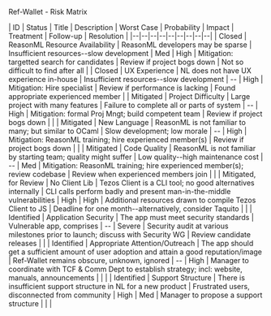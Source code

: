 Ref-Wallet - Risk Matrix

| ID | Status | Title | Description | Worst Case | Probability | Impact | Treatment | Follow-up | Resolution |
|--|--|--|--|--|--|--|--|--|
| Closed | ReasonML Resource Availability | ReasonML developers may be sparse | Insufficient resources--slow development | Med | High | Mitigation: targetted search for candidates | Review if project bogs down | Not so difficult to find after all |
| Closed | UX Experience | NL does not have UX experience in-house | Insufficient resources--slow development | -- | High | Mitigation: Hire specialist | Review if performance is lacking | Found appropriate experienced member |
| Mitigated | Project Difficulty | Large project with many features | Failure to complete all or parts of system | -- | High | Mitigation: formal Proj Mngt; build competent team | Review if project bogs down | |
| Mitigated | New Language | ReasonML is not familiar to many; but similar to OCaml | Slow development; low morale | -- | High | Mitigation: ReasonML training; hire experienced member(s) | Review if project bogs down | |
| Mitigated | Code Quality | ReasonML is not familiar by starting team; quality might suffer | Low quality--high maintenance cost | -- | Med | Mitigation: ReasonML training; hire experienced member(s); review codebase | Review when experienced members join | |
| Mitigated, for Review | No Client Lib | Tezos Client is a CLI tool; no good alternatives internally | CLI calls perform badly and present man-in-the-middle vulnerabilities | High | High | Additional resources drawn to compile Tezos Client to JS | Deadline for one month--alternatively, consider Taquito | |
| Identified | Application Security | The app must meet security standards | Vulnerable app, comprises | -- | Severe | Security audit at various milestones prior to launch; discuss with Security WG | Review candidate releases | |
| Identified | Appropriate Attention/Outreach | The app should get a sufficient amount of user adoption and attain a good reputation/image | Ref-Wallet remains obscure, unknown, ignored | -- | High | Manager to coordinate with TCF & Comm Dept to establish strategy; incl: website, manuals, announcements | | |
| Identified | Support Structure | There is insufficient support structure in NL for a new product | Frustrated users, disconnected from community | High | Med | Manager to propose a support structure | | |
